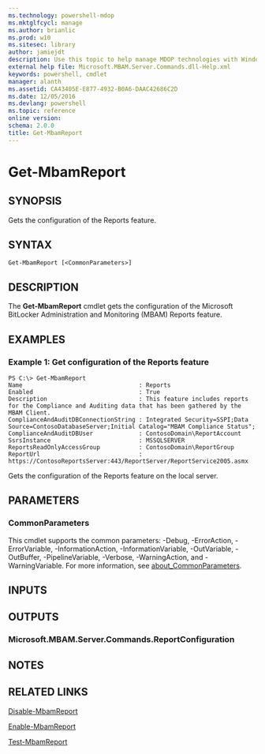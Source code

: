 ```yaml
---
ms.technology: powershell-mdop
ms.mktglfcycl: manage
ms.author: brianlic
ms.prod: w10
ms.sitesec: library
author: jamiejdt
description: Use this topic to help manage MDOP technologies with Windows PowerShell.
external help file: Microsoft.MBAM.Server.Commands.dll-Help.xml
keywords: powershell, cmdlet
manager: alanth 
ms.assetid: CA43405E-E877-4932-B0A6-DAAC42686C2D
ms.date: 12/05/2016
ms.devlang: powershell
ms.topic: reference
online version: 
schema: 2.0.0
title: Get-MbamReport
---
```


# Get-MbamReport

## SYNOPSIS
Gets the configuration of the Reports feature.

## SYNTAX

```
Get-MbamReport [<CommonParameters>]
```

## DESCRIPTION
The **Get-MbamReport** cmdlet gets the configuration of the Microsoft BitLocker Administration and Monitoring (MBAM) Reports feature.

## EXAMPLES

### Example 1: Get configuration of the Reports feature
```
PS C:\> Get-MbamReport
Name                                 : Reports
Enabled                              : True
Description                          : This feature includes reports for the Compliance and Auditing data that has been gathered by the MBAM Client.
ComplianceAndAuditDBConnectionString : Integrated Security=SSPI;Data Source=ContosoDatabaseServer;Initial Catalog="MBAM Compliance Status";
ComplianceAndAuditDBUser             : ContosoDomain\ReportAccount
SsrsInstance                         : MSSQLSERVER
ReportsReadOnlyAccessGroup           : ContosoDomain\ReportGroup
ReportUrl                            : https://ContosoReportsServer:443/ReportServer/ReportService2005.asmx
```

Gets the configuration of the Reports feature on the local server.

## PARAMETERS

### CommonParameters
This cmdlet supports the common parameters: -Debug, -ErrorAction, -ErrorVariable, -InformationAction, -InformationVariable, -OutVariable, -OutBuffer, -PipelineVariable, -Verbose, -WarningAction, and -WarningVariable. For more information, see [about_CommonParameters](http://go.microsoft.com/fwlink/?LinkID=113216).

## INPUTS

## OUTPUTS

### Microsoft.MBAM.Server.Commands.ReportConfiguration

## NOTES

## RELATED LINKS

[Disable-MbamReport](disable-mbamreport.md)

[Enable-MbamReport](enable-mbamreport.md)

[Test-MbamReport](test-mbamreport.md)


